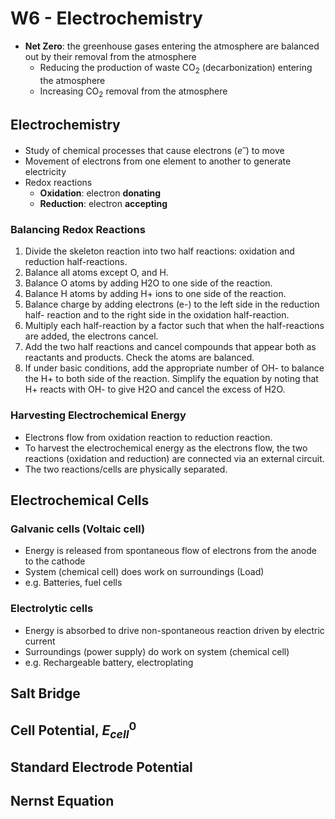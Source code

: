 # W6 - Electrochemistry

- **Net Zero**: the greenhouse gases entering the atmosphere are balanced out by their removal from the atmosphere
  - Reducing the production of waste CO<sub>2</sub> (decarbonization) entering the atmosphere
  - Increasing CO<sub>2</sub> removal from the atmosphere

## Electrochemistry

- Study of chemical processes that cause electrons ($e^–$) to move
- Movement of electrons from one element to another to generate electricity
- Redox reactions
  - **Oxidation**: electron **donating**
  - **Reduction**: electron **accepting**

### Balancing Redox Reactions

1. Divide the skeleton reaction into two half reactions: oxidation and reduction half-reactions.
2. Balance all atoms except O, and H.
3. Balance O atoms by adding H2O to one side of the reaction.
4. Balance H atoms by adding H+ ions to one side of the reaction.
5. Balance charge by adding electrons (e-) to the left side in the reduction half- reaction and to the right side in the oxidation half-reaction.
6. Multiply each half-reaction by a factor such that when the half-reactions are added, the electrons cancel.
7. Add the two half reactions and cancel compounds that appear both as reactants and products. Check the atoms are balanced.
8. If under basic conditions, add the appropriate number of OH- to balance the H+ to both side of the reaction. Simplify the equation by noting that H+ reacts with OH- to give H2O and cancel the excess of H2O.

### Harvesting Electrochemical Energy

- Electrons flow from oxidation reaction to reduction reaction.
- To harvest the electrochemical energy as the electrons flow, the two reactions (oxidation and reduction) are connected via an external circuit.
- The two reactions/cells are physically separated.

## Electrochemical Cells

### Galvanic cells (Voltaic cell)

- Energy is released from spontaneous flow of electrons from the anode to the cathode
- System (chemical cell) does work on surroundings (Load)
- e.g. Batteries, fuel cells

### Electrolytic cells

- Energy is absorbed to drive non-spontaneous reaction driven by electric current
- Surroundings (power supply) do work on system (chemical cell)
- e.g. Rechargeable battery, electroplating

## Salt Bridge

## Cell Potential, $E_{cell}^0$

## Standard Electrode Potential

## Nernst Equation
